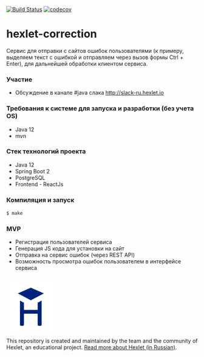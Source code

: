 [![Build Status](https://travis-ci.com/Hexlet/hexlet-correction.svg?branch=master)](https://travis-ci.com/Hexlet/hexlet-correction)
[![codecov](https://codecov.io/gh/Hexlet/hexlet-correction/branch/master/graph/badge.svg)](https://codecov.io/gh/Hexlet/hexlet-correction)

# hexlet-correction

Сервис для отправки с сайтов ошибок пользователями (к примеру, выделяем текст с ошибкой и отправляем через вызов формы Ctrl + Enter), для дальнейшей обработки клиентом сервиса.

### Участие

* Обсуждение в канале #java слака http://slack-ru.hexlet.io

### Требования к системе для запуска и разработки (без учета OS)

* Java 12
* mvn

### Стек технологий проекта

* Java 12
* Spring Boot 2
* PostgreSQL
* Frontend - ReactJs

### Компиляция и запуск

```bash
$ make
```

### MVP

* Регистрация пользователей сервиса
* Генерация JS кода для установки на сайт
* Отправка на сервис ошибок (через REST API)
* Возможность просмотра ошибок пользователем в интерфейсе сервиса

##
[![Hexlet Ltd. logo](https://raw.githubusercontent.com/Hexlet/hexletguides.github.io/master/images/hexlet_logo128.png)](https://ru.hexlet.io/pages/about?utm_source=github&utm_medium=link&utm_campaign=exercises-java)

This repository is created and maintained by the team and the community of Hexlet, an educational project. [Read more about Hexlet (in Russian)](https://ru.hexlet.io/pages/about?utm_source=github&utm_medium=link&utm_campaign=exercises-java).
##